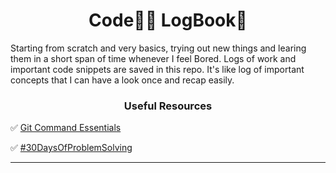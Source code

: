 <h1 align="center">
	Code👨‍💻 LogBook📗
</h1>

Starting from scratch and very basics, trying out new things and learing them in a short span of time whenever I feel Bored. Logs of work and important code snippets are saved in this repo. It's like log of important concepts that I can have a look once and recap easily.

<h3 align="center">
	Useful Resources
</h3>

✅ [Git Command Essentials](https://github.com/abhiramready/Code-LogBook/blob/master/Markdown/GIT_Commands.md)

✅ [#30DaysOfProblemSolving](https://github.com/abhiramready/Code-LogBook/blob/master/Markdown/30DaysOfCode.md)
***
